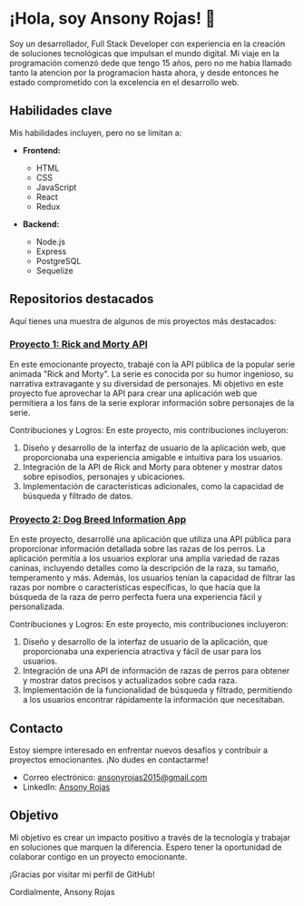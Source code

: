 # ¡Hola, soy Ansony Rojas! 👋

Soy un desarrollador, Full Stack Developer con experiencia en la creación de soluciones tecnológicas que impulsan el mundo digital. Mi viaje en la programación comenzó dede que tengo 15 años, pero no me habia llamado tanto la atencion por la programacion hasta ahora, y desde entonces he estado comprometido con la excelencia en el desarrollo web.

## Habilidades clave

Mis habilidades incluyen, pero no se limitan a:

- **Frontend:**
  - HTML
  - CSS
  - JavaScript
  - React
  - Redux

- **Backend:**
  - Node.js
  - Express
  - PostgreSQL
  - Sequelize 
## Repositorios destacados

Aquí tienes una muestra de algunos de mis proyectos más destacados:

### [Proyecto 1: Rick and Morty API](https://github.com/AnsonyRoja/RickAndMorty)
En este emocionante proyecto, trabajé con la API pública de la popular serie animada "Rick and Morty". La serie es conocida por su humor ingenioso, su narrativa extravagante y su diversidad de personajes. Mi objetivo en este proyecto fue aprovechar la API para crear una aplicación web que permitiera a los fans de la serie explorar información sobre personajes de la serie.

Contribuciones y Logros:
En este proyecto, mis contribuciones incluyeron:

1) Diseño y desarrollo de la interfaz de usuario de la aplicación web, que proporcionaba una experiencia amigable e intuitiva para los usuarios.
2) Integración de la API de Rick and Morty para obtener y mostrar datos sobre episodios, personajes y ubicaciones.
3) Implementación de características adicionales, como la capacidad de búsqueda y filtrado de datos.


### [Proyecto 2: Dog Breed Information App](https://github.com/AnsonyRoja/project-individual-of-dogs)
En este proyecto, desarrollé una aplicación que utiliza una API pública para proporcionar información detallada sobre las razas de los perros. La aplicación permitía a los usuarios explorar una amplia variedad de razas caninas, incluyendo detalles como la descripción de la raza, su tamaño, temperamento y más. Además, los usuarios tenían la capacidad de filtrar las razas por nombre o características específicas, lo que hacía que la búsqueda de la raza de perro perfecta fuera una experiencia fácil y personalizada.

Contribuciones y Logros:
En este proyecto, mis contribuciones incluyeron:

1) Diseño y desarrollo de la interfaz de usuario de la aplicación, que proporcionaba una experiencia atractiva y fácil de usar para los usuarios.
2) Integración de una API de información de razas de perros para obtener y mostrar datos precisos y actualizados sobre cada raza.
3) Implementación de la funcionalidad de búsqueda y filtrado, permitiendo a los usuarios encontrar rápidamente la información que necesitaban.


## Contacto

Estoy siempre interesado en enfrentar nuevos desafíos y contribuir a proyectos emocionantes. ¡No dudes en contactarme!

- Correo electrónico: [ansonyrojas2015@gmail.com](mailto:ansonyrojas2015@gmail.com)
- LinkedIn: [Ansony Rojas](https://www.linkedin.com/in/ansony-rojas-dev/)

## Objetivo

Mi objetivo es crear un impacto positivo a través de la tecnología y trabajar en soluciones que marquen la diferencia. Espero tener la oportunidad de colaborar contigo en un proyecto emocionante.

¡Gracias por visitar mi perfil de GitHub!

Cordialmente,
Ansony Rojas
